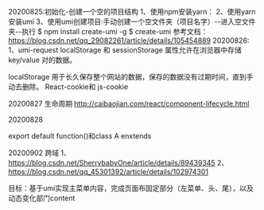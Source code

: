 20200825:初始化-创建一个空的项目结构
1、使用npm安装yarn：
2、使用yarn安装umi
3、使用umi创建项目:手动创建一个空文件夹（项目名字）--进入空文件夹--执行
$ npm install create-umi -g
$ create-umi
参考文档：https://blog.csdn.net/qq_29082261/article/details/105454889
20200826:
1、umi-request
localStorage 和 sessionStorage 属性允许在浏览器中存储 key/value 对的数据。

localStorage 用于长久保存整个网站的数据，保存的数据没有过期时间，直到手动去删除。
React-cookie和  js-cookie 

20200827 生命周期
http://caibaojian.com/react/component-lifecycle.html


20200828

export default function()和class A enxtends


20200902 跨域
1、https://blog.csdn.net/SherrybabyOne/article/details/89439345
2、https://blog.csdn.net/qq_45301392/article/details/102974301

目标：基于umi实现主菜单内容，完成页面布固定部分（左菜单、头、尾），以及动态变化部门content
